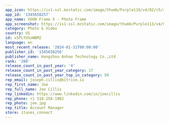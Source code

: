 ```yaml
---
app_icon: https://is1-ssl.mzstatic.com/image/thumb/Purple116/v4/82/c5/40/82c54072-f93a-a2b0-cd39-e8724ed5d75e/AppIcon-1x_U007emarketing-0-6-0-0-85-220-0.png/1024x1024bb.png
app_id: '1345658257'
app_name: VOUN Frame X - Photo Frame
app_screenshot: https://is1-ssl.mzstatic.com/image/thumb/Purple113/v4/04/12/7a/04127a41-8f64-4e6e-d325-b6f6126da5ce/pr_source.png/1242x2688bb.png
category: Photo & Video
country: US
id: xSPLYUSoWBM2
language: en
most_recent_release: '2024-01-31T00:00:00'
publisher_id: '1345658256'
publisher_name: Hangzhou Anhao Technology Co.,Ltd
rank: '288'
release_count_in_past_year: '4'
release_count_in_past_year_category: 17
release_count_in_past_year_top_in_category: 50
rep_email: joseph.cillis@bitrise.io
rep_first_name: Joe
rep_full_name: Joe Cillis
rep_linkedin: https://www.linkedin.com/in/joecillis
rep_phone: +1 518-258-1902
rep_photo: joe.jpg
rep_title: Account Manager
store: itunes_connect
---
```

